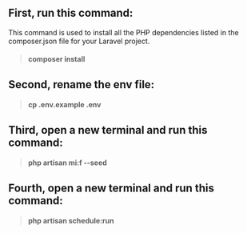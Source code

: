 ## First, run this command:
This command is used to install all the PHP dependencies listed in the composer.json file for your Laravel project.
> #### composer install

## Second, rename the env file:
> #### cp .env.example .env

## Third, open a new terminal and run this command: 
>#### php artisan mi:f --seed

## Fourth, open a new terminal and run this command: 
> #### php artisan schedule:run




